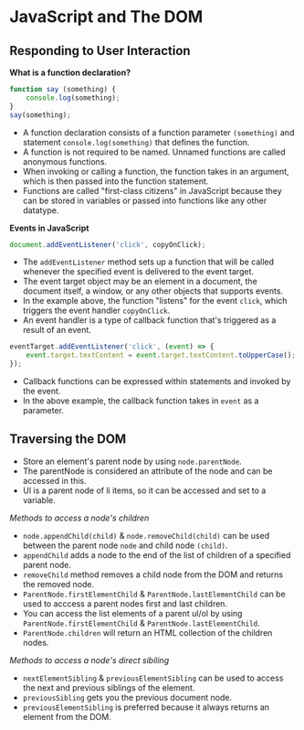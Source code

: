 # JavaScript and The DOM

## Responding to User Interaction

__What is a function declaration?__

```javascript
function say (something) {
    console.log(something);
}
say(something);
```

* A function declaration consists of a function parameter `(something)` and statement `console.log(something)` that defines the function.
* A function is not required to be named. Unnamed functions are called anonymous functions.
* When invoking or calling a function, the function takes in an argument, which is then passed into the function statement.
* Functions are called "first-class citizens" in JavaScript because they can be stored in variables or passed into functions like any other datatype.

__Events in JavaScript__

```javascript
document.addEventListener('click', copyOnClick);
```

* The `addEventListener` method sets up a function that will be called whenever the specified event is delivered to the event target.
* The event target object may be an element in a document, the document itself, a window, or any other objects that supports events.
* In the example above, the function "listens" for the event `click`, which triggers the event handler `copyOnClick`.
* An event handler is a type of callback function that's triggered as a result of an event.

```javascript
eventTarget.addEventListener('click', (event) => {
    event.target.textContent = event.target.textContent.toUpperCase();
});
```

* Callback functions can be expressed within statements and invoked by the event.
* In the above example, the callback function takes in `event` as a parameter.

## Traversing the DOM

* Store an element's parent node by using `node.parentNode`.
* The parentNode is considered an attribute of the node and can be accessed in this.
* Ul is a parent node of li items, so it can be accessed and set to a variable.

_Methods to access a node's children_

* `node.appendChild(child)` & `node.removeChild(child)` can be used between the parent node `node` and child node `(child)`.
* `appendChild` adds a node to the end of the list of children of a specified parent node.
* `removeChild` method removes a child node from the DOM and returns the removed node.
* `ParentNode.firstElementChild` & `ParentNode.lastElementChild` can be used to acccess a parent nodes first and last children.
* You can access the list elements of a parent ul/ol by using `ParentNode.firstElementChild` & `ParentNode.lastElementChild`.
* `ParentNode.children` will return an HTML collection of the children nodes.

_Methods to access a node's direct sibiling_

* `nextElementSibling` & `previousElementSibling` can be used to access the next and previous siblings of the element.
* `previousSibling` gets you the previous document node.
* `previousElementSibling` is preferred because it always returns an element from the DOM.

